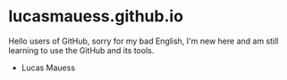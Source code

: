 lucasmauess.github.io
=====================

Hello users of GitHub, sorry for my bad English, I'm new here and am still learning to use the GitHub and its tools.

- Lucas Mauess
